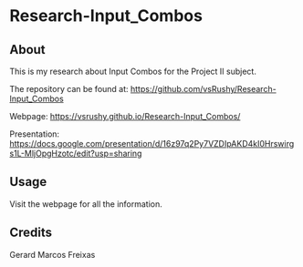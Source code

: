 # Research-Input_Combos

## About

This is my research about Input Combos for the Project II subject.

The repository can be found at: https://github.com/vsRushy/Research-Input_Combos

Webpage: https://vsrushy.github.io/Research-Input_Combos/

Presentation: https://docs.google.com/presentation/d/16z97q2Py7VZDIpAKD4kI0Hrswirgs1L-MljOpgHzotc/edit?usp=sharing

## Usage

Visit the webpage for all the information.

## Credits

Gerard Marcos Freixas
